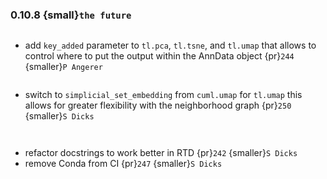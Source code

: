 ### 0.10.8 {small}`the future`

```{rubric} Features
```
* add `key_added` parameter to `tl.pca`, `tl.tsne`, and `tl.umap` that allows to control where to put the output within the AnnData object {pr}`244` {smaller}`P Angerer`

```{rubric} Performance
```
* switch to `simplicial_set_embedding` from `cuml.umap` for `tl.umap` this allows for greater flexibility with the neighborhood graph {pr}`250` {smaller}`S Dicks`

```{rubric} Bug fixes
```

```{rubric} Misc
```
* refactor docstrings to work better in RTD {pr}`242` {smaller}`S Dicks`
* remove Conda from CI {pr}`247` {smaller}`S Dicks`
